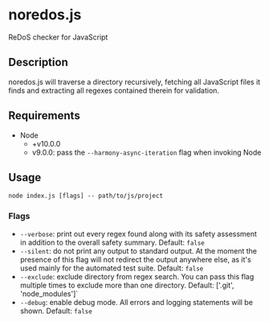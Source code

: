 # noredos.js

ReDoS checker for JavaScript

## Description

noredos.js will traverse a directory recursively, fetching all JavaScript files it finds and extracting all regexes contained therein for validation.

## Requirements

* Node
    * +v10.0.0
    * v9.0.0: pass the `--harmony-async-iteration` flag when invoking Node

## Usage

```
node index.js [flags] -- path/to/js/project
```

### Flags

* `--verbose`: print out every regex found along with its safety assessment in addition to the overall safety summary. Default: `false`
* `--silent`: do not print any output to standard output. At the moment the presence of this flag will not redirect the output anywhere else, as it's used mainly for the automated test suite. Default: `false`
* `--exclude`: exclude directory from regex search. You can pass this flag multiple times to exclude more than one directory. Default: ['.git', 'node_modules']`
* `--debug`: enable debug mode. All errors and logging statements will be shown. Default: `false`
